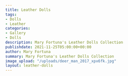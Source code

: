 ```yaml
---
title: Leather Dolls
tags:
- Dolls
- Leather
categories:
- Gallery
- Dolls
description: Mary Fortuna's Leather Dolls Collection
publishdate: 2021-11-25T05:00:00+00:00
author: Mary Fortuna
summary: Mary Fortuna's Leather Dolls Collection
image_upload: "/uploads/deer_man_2017_xpx6fk.jpg"
layout: leather-dolls
---
```

